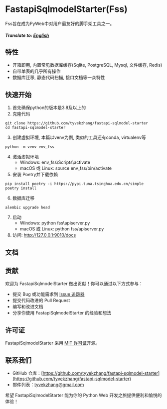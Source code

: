 # FastapiSqlmodelStarter(Fss)

Fss旨在成为PyWeb中对用户最友好的脚手架工具之一。

##### Translate to: [English](docs/README_en.md)
## 特性

- 开箱即用, 内置常见数据库缓存(Sqlite, PostgreSQL, Mysql, 文件缓存, Redis)
- 自带单表的几乎所有操作
- 数据库迁移, 静态代码扫描, 接口文档等一众特性

## 快速开始
1. 首先确保python的版本是3.8及以上的
2. 克隆代码
```shell
git clone https://github.com/tyvekzhang/fastapi-sqlmodel-starter
cd fastapi-sqlmodel-starter
```
3. 创建虚拟环境, 本篇以venv为例, 类似的工具还有conda, virtualenv等
```shell
python -m venv env_fss
```
4. 激活虚拟环境
    - Windows: env_fss\Scripts\activate
    - macOS 或 Linux: source env_fss/bin/activate
5. 安装 Poetry并下载依赖
```shell
pip install poetry -i https://pypi.tuna.tsinghua.edu.cn/simple
poetry install
```
6. 数据库迁移
```shell
alembic upgrade head
```
7. 启动
   - Windows: python fss\apiserver.py
   - macOS 或 Linux: python fss/apiserver.py
8. 访问: http://127.0.0.1:9010/docs
## 文档

## 贡献

欢迎为 FastapiSqlmodelStarter 做出贡献！你可以通过以下方式参与：

- 提交 Bug 或功能需求到 [Issue 追踪器](https://github.com/tyvekzhang/fastapi-sqlmodel-starter/issues)
- 提交代码改进的 Pull Request
- 编写和改进文档
- 分享你使用 FastapiSqlmodelStarter 的经验和想法

## 许可证

FastapiSqlmodelStarter 采用 [MIT 许可证](https://opensource.org/licenses/MIT)开源。

## 联系我们

- GitHub 仓库：[https://github.com/tyvekzhang/fastapi-sqlmodel-starter](https://github.com/tyvekzhang/fastapi-sqlmodel-starter)
- 邮件列表：[tyvekzhang@gmail.com](mailto:tyvekzhang@gmail.com)


希望 FastapiSqlmodelStarter 能为你的 Python Web 开发之旅提供便利和愉悦的体验！
